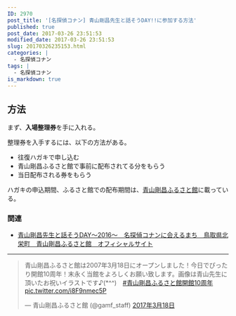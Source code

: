 ```yaml
---
ID: 2970
post_title: '[名探偵コナン] 青山剛昌先生と話そうDAY!!に参加する方法'
published: true
post_date: 2017-03-26 23:51:53
modified_date: 2017-03-26 23:51:53
slug: 20170326235153.html
categories: |
  - 名探偵コナン
tags: |
  - 名探偵コナン
is_markdown: true
---
```

<!--more-->
## 方法

まず、<strong>入場整理券</strong>を手に入れる。

整理券を入手するには、以下の方法がある。

* 往復ハガキで申し込む
* 青山剛昌ふるさと館で事前に配布されてる分をもらう
* 当日配布される券をもらう

ハガキの申込期間、ふるさと館での配布期間は、[青山剛昌ふるさと館](http://www.gamf.jp/)に載っている。

### 関連

* [青山剛昌先生と話そうDAY～2016～　名探偵コナンに会えるまち　鳥取県北栄町　青山剛昌ふるさと館　オフィシャルサイト](http://www.gamf.jp/2050.html)

---

<blockquote class="twitter-tweet" data-lang="ja"><p lang="ja" dir="ltr">青山剛昌ふるさと館は2007年3月18日にオープンしました！今日でぴったり開館10周年！末永く当館をよろしくお願い致します。画像は青山先生に頂いたお祝いイラストです♪(*^^)　<a href="https://twitter.com/hashtag/%E9%9D%92%E5%B1%B1%E5%89%9B%E6%98%8C%E3%81%B5%E3%82%8B%E3%81%95%E3%81%A8%E9%A4%A8%E9%96%8B%E9%A4%A810%E5%91%A8%E5%B9%B4?src=hash">#青山剛昌ふるさと館開館10周年</a> <a href="https://t.co/i8F9nmec5P">pic.twitter.com/i8F9nmec5P</a></p>— 青山剛昌ふるさと館 (@gamf_staff) <a href="https://twitter.com/gamf_staff/status/842908596081852417">2017年3月18日</a></blockquote>
<script async src="//platform.twitter.com/widgets.js" charset="utf-8"></script>